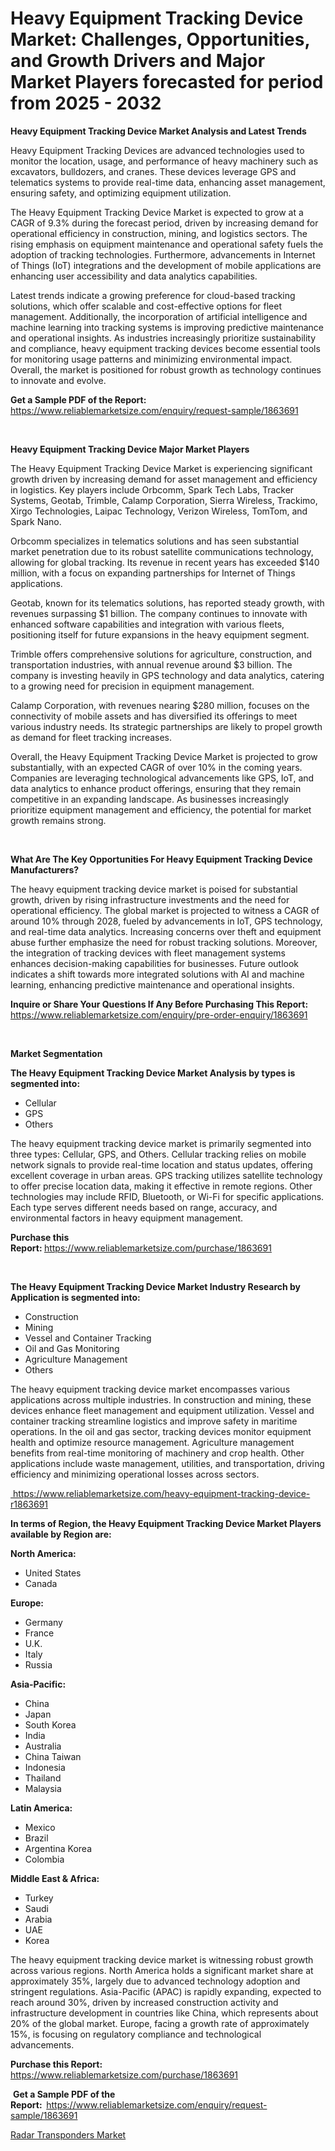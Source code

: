 <p><h1>Heavy Equipment Tracking Device Market: Challenges, Opportunities, and Growth Drivers and Major Market Players forecasted for period from 2025 - 2032</h1></p><p><strong>Heavy Equipment Tracking Device Market Analysis and Latest Trends</strong></p>
<p><p>Heavy Equipment Tracking Devices are advanced technologies used to monitor the location, usage, and performance of heavy machinery such as excavators, bulldozers, and cranes. These devices leverage GPS and telematics systems to provide real-time data, enhancing asset management, ensuring safety, and optimizing equipment utilization.</p><p>The Heavy Equipment Tracking Device Market is expected to grow at a CAGR of 9.3% during the forecast period, driven by increasing demand for operational efficiency in construction, mining, and logistics sectors. The rising emphasis on equipment maintenance and operational safety fuels the adoption of tracking technologies. Furthermore, advancements in Internet of Things (IoT) integrations and the development of mobile applications are enhancing user accessibility and data analytics capabilities.</p><p>Latest trends indicate a growing preference for cloud-based tracking solutions, which offer scalable and cost-effective options for fleet management. Additionally, the incorporation of artificial intelligence and machine learning into tracking systems is improving predictive maintenance and operational insights. As industries increasingly prioritize sustainability and compliance, heavy equipment tracking devices become essential tools for monitoring usage patterns and minimizing environmental impact. Overall, the market is positioned for robust growth as technology continues to innovate and evolve.</p></p>
<p><strong>Get a Sample PDF of the Report:&nbsp;</strong> <a href="https://www.reliablemarketsize.com/enquiry/request-sample/1863691?utm_campaign=2759&utm_medium=2&utm_source=Github&utm_content=ia&utm_term=10042025&utm_id=heavy-equipment-tracking-device">https://www.reliablemarketsize.com/enquiry/request-sample/1863691</a></p>
<p>&nbsp;</p>
<p><strong>Heavy Equipment Tracking Device Major Market Players</strong></p>
<p><p>The Heavy Equipment Tracking Device Market is experiencing significant growth driven by increasing demand for asset management and efficiency in logistics. Key players include Orbcomm, Spark Tech Labs, Tracker Systems, Geotab, Trimble, Calamp Corporation, Sierra Wireless, Trackimo, Xirgo Technologies, Laipac Technology, Verizon Wireless, TomTom, and Spark Nano.</p><p>Orbcomm specializes in telematics solutions and has seen substantial market penetration due to its robust satellite communications technology, allowing for global tracking. Its revenue in recent years has exceeded $140 million, with a focus on expanding partnerships for Internet of Things applications.</p><p>Geotab, known for its telematics solutions, has reported steady growth, with revenues surpassing $1 billion. The company continues to innovate with enhanced software capabilities and integration with various fleets, positioning itself for future expansions in the heavy equipment segment.</p><p>Trimble offers comprehensive solutions for agriculture, construction, and transportation industries, with annual revenue around $3 billion. The company is investing heavily in GPS technology and data analytics, catering to a growing need for precision in equipment management.</p><p>Calamp Corporation, with revenues nearing $280 million, focuses on the connectivity of mobile assets and has diversified its offerings to meet various industry needs. Its strategic partnerships are likely to propel growth as demand for fleet tracking increases.</p><p>Overall, the Heavy Equipment Tracking Device Market is projected to grow substantially, with an expected CAGR of over 10% in the coming years. Companies are leveraging technological advancements like GPS, IoT, and data analytics to enhance product offerings, ensuring that they remain competitive in an expanding landscape. As businesses increasingly prioritize equipment management and efficiency, the potential for market growth remains strong.</p></p>
<p>&nbsp;</p>
<p><strong>What Are The Key Opportunities For Heavy Equipment Tracking Device Manufacturers?</strong></p>
<p><p>The heavy equipment tracking device market is poised for substantial growth, driven by rising infrastructure investments and the need for operational efficiency. The global market is projected to witness a CAGR of around 10% through 2028, fueled by advancements in IoT, GPS technology, and real-time data analytics. Increasing concerns over theft and equipment abuse further emphasize the need for robust tracking solutions. Moreover, the integration of tracking devices with fleet management systems enhances decision-making capabilities for businesses. Future outlook indicates a shift towards more integrated solutions with AI and machine learning, enhancing predictive maintenance and operational insights.</p></p>
<p><strong>Inquire or Share Your Questions If Any Before Purchasing This Report:</strong> <a href="https://www.reliablemarketsize.com/enquiry/pre-order-enquiry/1863691?utm_campaign=2759&utm_medium=2&utm_source=Github&utm_content=ia&utm_term=10042025&utm_id=heavy-equipment-tracking-device">https://www.reliablemarketsize.com/enquiry/pre-order-enquiry/1863691</a></p>
<p>&nbsp;</p>
<p><strong>Market Segmentation</strong></p>
<p><strong>The Heavy Equipment Tracking Device Market Analysis by types is segmented into:</strong></p>
<p><ul><li>Cellular</li><li>GPS</li><li>Others</li></ul></p>
<p><p>The heavy equipment tracking device market is primarily segmented into three types: Cellular, GPS, and Others. Cellular tracking relies on mobile network signals to provide real-time location and status updates, offering excellent coverage in urban areas. GPS tracking utilizes satellite technology to offer precise location data, making it effective in remote regions. Other technologies may include RFID, Bluetooth, or Wi-Fi for specific applications. Each type serves different needs based on range, accuracy, and environmental factors in heavy equipment management.</p></p>
<p><strong>Purchase this Report:&nbsp;</strong><a href="https://www.reliablemarketsize.com/purchase/1863691?utm_campaign=2759&utm_medium=2&utm_source=Github&utm_content=ia&utm_term=10042025&utm_id=heavy-equipment-tracking-device">https://www.reliablemarketsize.com/purchase/1863691</a></p>
<p>&nbsp;</p>
<p><strong>The Heavy Equipment Tracking Device Market Industry Research by Application is segmented into:</strong></p>
<p><ul><li>Construction</li><li>Mining</li><li>Vessel and Container Tracking</li><li>Oil and Gas Monitoring</li><li>Agriculture Management</li><li>Others</li></ul></p>
<p><p>The heavy equipment tracking device market encompasses various applications across multiple industries. In construction and mining, these devices enhance fleet management and equipment utilization. Vessel and container tracking streamline logistics and improve safety in maritime operations. In the oil and gas sector, tracking devices monitor equipment health and optimize resource management. Agriculture management benefits from real-time monitoring of machinery and crop health. Other applications include waste management, utilities, and transportation, driving efficiency and minimizing operational losses across sectors.</p></p>
<p><a href="https://www.reliablemarketsize.com/heavy-equipment-tracking-device-r1863691?utm_campaign=2759&utm_medium=2&utm_source=Github&utm_content=ia&utm_term=10042025&utm_id=heavy-equipment-tracking-device">&nbsp;https://www.reliablemarketsize.com/heavy-equipment-tracking-device-r1863691</a></p>
<p><strong>In terms of Region, the Heavy Equipment Tracking Device Market Players available by Region are:</strong></p>
<p>
    <p> <strong> North America: </strong>
        <ul>
            <li>United States</li>
            <li>Canada</li>
        </ul>
        </p> 
    <p> <strong> Europe: </strong>
        <ul>
            <li>Germany</li>
            <li>France</li>
            <li>U.K.</li>
            <li>Italy</li>
            <li>Russia</li>
        </ul>
        </p> 
    <p> <strong> Asia-Pacific: </strong>
        <ul>
            <li>China</li>
            <li>Japan</li>
            <li>South Korea</li>
            <li>India</li>
            <li>Australia</li>
            <li>China Taiwan</li>
            <li>Indonesia</li>
            <li>Thailand</li>
            <li>Malaysia</li>
        </ul>
        </p> 
    <p> <strong> Latin America: </strong>
        <ul>
            <li>Mexico</li>
            <li>Brazil</li>
            <li>Argentina Korea</li>
            <li>Colombia</li>
        </ul>
        </p> 
    <p> <strong> Middle East & Africa: </strong>
        <ul>
            <li>Turkey</li>
            <li>Saudi</li>
            <li>Arabia</li>
            <li>UAE</li>
            <li>Korea</li>
        </ul>
    </p>
    </p>
<p><p>The heavy equipment tracking device market is witnessing robust growth across various regions. North America holds a significant market share at approximately 35%, largely due to advanced technology adoption and stringent regulations. Asia-Pacific (APAC) is rapidly expanding, expected to reach around 30%, driven by increased construction activity and infrastructure development in countries like China, which represents about 20% of the global market. Europe, facing a growth rate of approximately 15%, is focusing on regulatory compliance and technological advancements.</p></p>
<p><strong>Purchase this Report: </strong><a href="https://www.reliablemarketsize.com/purchase/1863691?utm_campaign=2759&utm_medium=2&utm_source=Github&utm_content=ia&utm_term=10042025&utm_id=heavy-equipment-tracking-device">https://www.reliablemarketsize.com/purchase/1863691</a></p>
<p>&nbsp;<strong>Get a Sample PDF of the Report:&nbsp;&nbsp;</strong><a href="https://www.reliablemarketsize.com/enquiry/request-sample/1863691?utm_campaign=2759&utm_medium=2&utm_source=Github&utm_content=ia&utm_term=10042025&utm_id=heavy-equipment-tracking-device">https://www.reliablemarketsize.com/enquiry/request-sample/1863691</a></p>
<p><strong></strong></p>
<p><p><a href="https://github.com/heeildannas/Market-Research-Report-List-1/blob/main/radar-transponders-market.md?utm_campaign=2759&utm_medium=2&utm_source=Github&utm_content=ia&utm_term=10042025&utm_id=heavy-equipment-tracking-device">Radar Transponders Market</a></p></p>